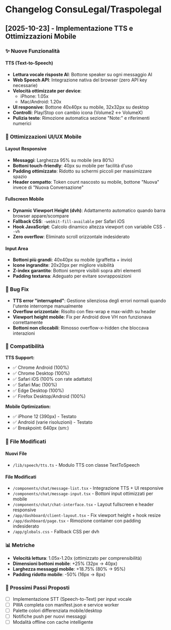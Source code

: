 # Changelog ConsuLegal/Traspolegal

## [2025-10-23] - Implementazione TTS e Ottimizzazioni Mobile

### ✨ Nuove Funzionalità

#### TTS (Text-to-Speech)
- **Lettura vocale risposte AI**: Bottone speaker su ogni messaggio AI
- **Web Speech API**: Integrazione nativa del browser (zero API key necessarie)
- **Velocità ottimizzate per device**:
  - iPhone: 1.05x
  - Mac/Android: 1.20x
- **UI responsive**: Bottone 40x40px su mobile, 32x32px su desktop
- **Controlli**: Play/Stop con cambio icona (Volume2 ↔ VolumeX)
- **Pulizia testo**: Rimozione automatica sezione "Note:" e riferimenti numerici

### 🎨 Ottimizzazioni UI/UX Mobile

#### Layout Responsive
- **Messaggi**: Larghezza 95% su mobile (era 80%)
- **Bottoni touch-friendly**: 40px su mobile per facilità d'uso
- **Padding ottimizzato**: Ridotto su schermi piccoli per massimizzare spazio
- **Header compatto**: Token count nascosto su mobile, bottone "Nuova" invece di "Nuova Conversazione"

#### Fullscreen Mobile
- **Dynamic Viewport Height (dvh)**: Adattamento automatico quando barra browser appare/scompare
- **Fallback CSS**: `-webkit-fill-available` per Safari iOS
- **Hook JavaScript**: Calcolo dinamico altezza viewport con variabile CSS `--vh`
- **Zero overflow**: Eliminato scroll orizzontale indesiderato

#### Input Area
- **Bottoni più grandi**: 40x40px su mobile (graffetta + invio)
- **Icone ingrandite**: 20x20px per migliore visibilità
- **Z-index garantito**: Bottoni sempre visibili sopra altri elementi
- **Padding textarea**: Adeguato per evitare sovrapposizioni

### 🐛 Bug Fix

- **TTS error "interrupted"**: Gestione silenziosa degli errori normali quando l'utente interrompe manualmente
- **Overflow orizzontale**: Risolto con flex-wrap e max-width su header
- **Viewport height mobile**: Fix per Android dove VH non funzionava correttamente
- **Bottoni non cliccabili**: Rimosso overflow-x-hidden che bloccava interazioni

### 📱 Compatibilità

**TTS Support:**
- ✅ Chrome Android (100%)
- ✅ Chrome Desktop (100%)
- ✅ Safari iOS (100% con rate adattato)
- ✅ Safari Mac (100%)
- ✅ Edge Desktop (100%)
- ✅ Firefox Desktop/Android (100%)

**Mobile Optimization:**
- ✅ iPhone 12 (390px) - Testato
- ✅ Android (varie risoluzioni) - Testato
- ✅ Breakpoint: 640px (sm:)

### 🔧 File Modificati

#### Nuovi File
- `/lib/speech/tts.ts` - Modulo TTS con classe TextToSpeech

#### File Modificati
- `/components/chat/message-list.tsx` - Integrazione TTS + UI responsive
- `/components/chat/message-input.tsx` - Bottoni input ottimizzati per mobile
- `/components/chat/chat-interface.tsx` - Layout fullscreen e header responsive
- `/app/dashboard/client-layout.tsx` - Fix viewport height + hook resize
- `/app/dashboard/page.tsx` - Rimozione container con padding indesiderato
- `/app/globals.css` - Fallback CSS per dvh

### 📊 Metriche

- **Velocità lettura**: 1.05x-1.20x (ottimizzato per comprensibilità)
- **Dimensioni bottoni mobile**: +25% (32px → 40px)
- **Larghezza messaggi mobile**: +18.75% (80% → 95%)
- **Padding ridotto mobile**: -50% (16px → 8px)

### 🚀 Prossimi Passi Proposti

- [ ] Implementazione STT (Speech-to-Text) per input vocale
- [ ] PWA completa con manifest.json e service worker
- [ ] Palette colori differenziata mobile/desktop
- [ ] Notifiche push per nuovi messaggi
- [ ] Modalità offline con cache intelligente
